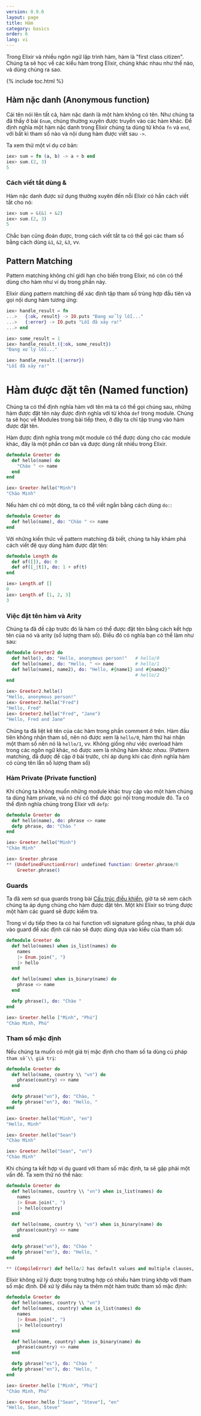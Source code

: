 ```yaml
---
version: 0.9.0
layout: page
title: Hàm
category: basics
order: 6
lang: vi
---
```


Trong Elixir và nhiều ngôn ngữ lập trình hàm, hàm là "first class citizen". Chúng ta sẽ học về các kiểu hàm trong Elixir, chúng khác nhau như thế nào, và dùng chúng ra sao.

{% include toc.html %}

## Hàm nặc danh (Anonymous function)

Cái tên nói lên tất cả, hàm nặc danh là một hàm không có tên. Như chúng ta đã thấy ở bài `Enum`, chúng thường xuyên được truyền vào các hàm khác. Để định nghĩa một hàm nặc danh trong Elixir chúng ta dùng từ khóa `fn` và `end`, với bất kì tham số nào và nội dung hàm được viết sau `->`.

Ta xem thử một ví dụ cơ bản:

```elixir
iex> sum = fn (a, b) -> a + b end
iex> sum.(2, 3)
5
```

### Cách viết tắt dùng &

Hàm nặc danh được sử dụng thường xuyên đến nỗi Elixir có hẳn cách viết tắt cho nó:

```elixir
iex> sum = &(&1 + &2)
iex> sum.(2, 3)
5
```

Chắc bạn cũng đoán được, trong cách viết tắt ta có thể gọi các tham số bằng cách dùng `&1`, `&2`, `&3`, vv.

## Pattern Matching

Pattern matching không chỉ giới hạn cho biến trong Elixir, nó còn có thể dùng cho hàm như ví dụ trong phần này.

Elixir dùng pattern matching để xác định tập tham số trùng hợp đầu tiên và gọi nội dung hàm tương ứng:

```elixir
iex> handle_result = fn
...>   {:ok, result} -> IO.puts "Đang xử lý lỗi..."
...>   {:error} -> IO.puts "Lỗi đã xảy ra!"
...> end

iex> some_result = 1
iex> handle_result.({:ok, some_result})
"Đang xử lý lỗi..."

iex> handle_result.({:error})
"Lỗi đã xảy ra!"
```

# Hàm được đặt tên (Named function)

Chúng ta có thể định nghĩa hàm với tên mà ta có thể gọi chúng sau, những hàm được đặt tên này được định nghĩa với từ khóa `def` trong module. Chúng ta sẽ học về Modules trong bài tiếp theo, ở đây ta chỉ tập trung vào hàm được đặt tên.

Hàm được định nghĩa trong một module có thể được dùng cho các module khác, đây là một phần cơ bản và được dùng rất nhiều trong Elixir.

```elixir
defmodule Greeter do
  def hello(name) do
    "Chào " <> name
  end
end

iex> Greeter.hello("Minh")
"Chào Minh"
```

Nếu hàm chỉ có một dòng, ta có thể viết ngắn bằng cách dùng `do:`:

```elixir
defmodule Greeter do
  def hello(name), do: "Chào " <> name
end
```

Với những kiến thức về pattern matching đã biết, chúng ta hãy khám phá cách viết đệ quy dùng hàm được đặt tên:

```elixir
defmodule Length do
  def of([]), do: 0
  def of([_|t]), do: 1 + of(t)
end

iex> Length.of []
0
iex> Length.of [1, 2, 3]
3
```

### Việc đặt tên hàm và Arity

Chúng ta đã đề cập trước đó là hàm có thể được đặt tên bằng cách kết hợp tên của nó và arity (số lượng tham số). Điều đó có nghĩa bạn có thể làm như sau:

```elixir
defmodule Greeter2 do
  def hello(), do: "Hello, anonymous person!"   # hello/0
  def hello(name), do: "Hello, " <> name        # hello/1
  def hello(name1, name2), do: "Hello, #{name1} and #{name2}"
                                                # hello/2
end

iex> Greeter2.hello()
"Hello, anonymous person!"
iex> Greeter2.hello("Fred")
"Hello, Fred"
iex> Greeter2.hello("Fred", "Jane")
"Hello, Fred and Jane"
```

Chúng ta đã liệt kê tên của các hàm trong phần comment ở trên. Hàm đầu tiên không nhận tham số, nên nó được xem là `hello/0`, hàm thứ hai nhận một tham số nên nó là `hello/1`, vv. Không giống như việc overload hàm trong các ngôn ngữ khác, nó được xem là những hàm _khác nhau_. (Pattern matching, đã được đề cập ở bài trước, chỉ áp dụng khi các định nghĩa hàm có cùng tên lẫn số lượng tham số)

### Hàm Private (Private function)

Khi chúng ta không muốn những module khác truy cập vào một hàm chúng ta dùng hàm private, và nó chỉ có thể được gọi nội trong module đó. Ta có thể định nghĩa chúng trong Elixir với `defp`:

```elixir
defmodule Greeter do
  def hello(name), do: phrase <> name
  defp phrase, do: "Chào "
end

iex> Greeter.hello("Minh")
"Chào Minh"

iex> Greeter.phrase
** (UndefinedFunctionError) undefined function: Greeter.phrase/0
    Greeter.phrase()
```

### Guards

Ta đã xem sơ qua guards trong bài [Cấu trúc điều khiển](../control-structures), giờ ta sẽ xem cách chúng ta áp dụng chúng cho hàm được đặt tên.  Một khi Elixir so trùng được một hàm các guard sẽ được kiểm tra.

Trong ví dụ tiếp theo ta có hai function với signature giống nhau, ta phải dựa vào guard để xác định cái nào sẽ được dùng dựa vào kiểu của tham số:

```elixir
defmodule Greeter do
  def hello(names) when is_list(names) do
    names
    |> Enum.join(", ")
    |> hello
  end

  def hello(name) when is_binary(name) do
    phrase <> name
  end

  defp phrase(), do: "Chào "
end

iex> Greeter.hello ["Minh", "Phú"]
"Chào Minh, Phú"
```

### Tham số mặc định

Nếu chúng ta muốn có một giá trị mặc định cho tham số ta dùng cú pháp `tham số \\ giá trị`:

```elixir
defmodule Greeter do
  def hello(name, country \\ "vn") do
    phrase(country) <> name
  end

  defp phrase("vn"), do: "Chào, "
  defp phrase("en"), do: "Hello, "
end

iex> Greeter.hello("Minh", "en")
"Hello, Minh"

iex> Greeter.hello("Sean")
"Chào Minh"

iex> Greeter.hello("Sean", "vn")
"Chào Minh"
```

Khi chúng ta kết hợp ví dụ guard với tham số mặc định, ta sẽ gặp phải một vấn đề. Ta xem thử nó thế nào:

```elixir
defmodule Greeter do
  def hello(names, country \\ "vn") when is_list(names) do
    names
    |> Enum.join(", ")
    |> hello(country)
  end

  def hello(name, country \\ "vn") when is_binary(name) do
    phrase(country) <> name
  end

  defp phrase("vn"), do: "Chào "
  defp phrase("en"), do: "Hello, "
end

** (CompileError) def hello/2 has default values and multiple clauses, define a function head with the defaults
```

Elixir không xử lý được trong trường hợp có nhiều hàm trùng khớp với tham số mặc định. Để xử lý điều này ta thêm một hàm trước tham số mặc định:

```elixir
defmodule Greeter do
  def hello(names, country \\ "vn")
  def hello(names, country) when is_list(names) do
    names
    |> Enum.join(", ")
    |> hello(country)
  end

  def hello(name, country) when is_binary(name) do
    phrase(country) <> name
  end

  defp phrase("es"), do: "Chào "
  defp phrase("en"), do: "Hello, "
end

iex> Greeter.hello ["Minh", "Phú"]
"Chào Minh, Phú"

iex> Greeter.hello ["Sean", "Steve"], "en"
"Hello, Sean, Steve"
```
